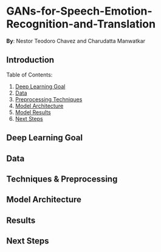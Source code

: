 # GANs-for-Speech-Emotion-Recognition-and-Translation

**By**: Nestor Teodoro Chavez and Charudatta Manwatkar


## Introduction

Table of Contents:<br>
1. [Deep Learning Goal](#goal)<br>
2. [Data](#data)<br>
3. [Preprocessing Techniques](#techniques)<br>
4. [Model Architecture](#model)<br>
5. [Model Results](#results)<br>
6. [Next Steps](#next)<br>

## <a name="goal">Deep Learning Goal </a>

## <a name="data">Data</a> 

## <a name="techniques">Techniques & Preprocessing</a> 

## <a name="model">Model Architecture</a>

## <a name="results">Results </a>

## <a name="next">Next Steps</a>
